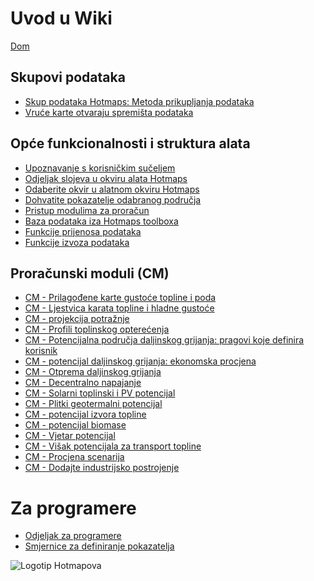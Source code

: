 <h1> Uvod u Wiki </h1><p> <a href="Home">Dom</a> </p><h2> Skupovi podataka </h2><ul><li> <a href="en-Hotmaps-data-set-method-of-data-collection">Skup podataka Hotmaps: Metoda prikupljanja podataka</a> </li><li> <a href="en-Hotmaps-open-data-repositories">Vruće karte otvaraju spremišta podataka</a> </li></ul><h2> Opće funkcionalnosti i struktura alata </h2><ul><li> <a href="en-Introduction-to-user-interface">Upoznavanje s korisničkim sučeljem</a> </li><li> <a href="en-Layers-section-in-the-Hotmaps-toolbox">Odjeljak slojeva u okviru alata Hotmaps</a> </li><li> <a href="en-Select-a-region-in-the-Hotmaps-toolbox">Odaberite okvir u alatnom okviru Hotmaps</a> </li><li> <a href="en-Retrieve-indicators-of-a-selected-area">Dohvatite pokazatelje odabranog područja</a> </li><li> <a href="en-Access-to-calculation-modules">Pristup modulima za proračun</a> </li><li> <a href="en-Database-behind-the-Hotmaps-toolbox">Baza podataka iza Hotmaps toolboxa</a> </li><li> <a href="en-Data-upload-functionalities">Funkcije prijenosa podataka</a> </li><li> <a href="en-Data-export-functionalities">Funkcije izvoza podataka</a> </li></ul><h2> Proračunski moduli (CM) </h2><ul><li> <a href="en-CM-Customized-heat-and-floor-area-density-maps">CM - Prilagođene karte gustoće topline i poda</a> </li><li> <a href="en-CM-Scale-heat-and-cool-density-maps">CM - Ljestvica karata topline i hladne gustoće</a> </li><li> <a href="en-CM-Demand-projection">CM - projekcija potražnje</a> </li><li> <a href="en-CM-Heat-load-profiles">CM - Profili toplinskog opterećenja</a> </li><li> <a href="en-CM-District-heating-potential-areas-user-defined-thresholds">CM - Potencijalna područja daljinskog grijanja: pragovi koje definira korisnik</a> </li><li> <a href="en-CM-District-heating-potential-economic-assessment">CM - potencijal daljinskog grijanja: ekonomska procjena</a> </li><li> <a href="en-CM-District-heating-supply-dispatch">CM - Otprema daljinskog grijanja</a> </li><li> <a href="en-CM-Decentral-heating-supply">CM - Decentralno napajanje</a> </li><li> <a href="en-CM-Solar-thermal-and-PV-potential">CM - Solarni toplinski i PV potencijal</a> </li><li> <a href="en-CM-Shallow-geothermal-potential">CM - Plitki geotermalni potencijal</a> </li><li> <a href="en-CM-Heat-source-potential">CM - potencijal izvora topline</a> </li><li> <a href="en-CM-Biomass-potential">CM - potencijal biomase</a> </li><li> <a href="en-CM-Wind-potential">CM - Vjetar potencijal</a> </li><li> <a href="en-CM-Excess-heat-transport-potential">CM - Višak potencijala za transport topline</a> </li><li> <a href="en-CM-Scenario-assessment">CM - Procjena scenarija</a> </li><li> <a href="en-CM-Add-industry-plant">CM - Dodajte industrijsko postrojenje</a> </li></ul><h1> Za programere </h1><ul><li> <a href="en-Developers">Odjeljak za programere</a> </li><li> <a href="en-Guidelines-for-defining-indicators">Smjernice za definiranje pokazatelja</a> </li></ul><p><img alt="Logotip Hotmapova" src="https://www.hotmaps-project.eu/wp-content/uploads/2017/02/logo.svg"/></p>